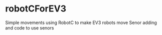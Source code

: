 # robotCForEV3
Simple movements using RobotC to make EV3 robots move
Senor adding and code to use senors
